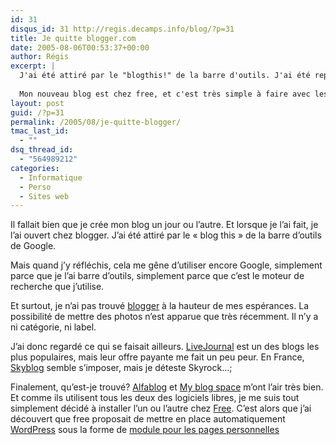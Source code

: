 ```yaml
---
id: 31
disqus_id: 31 http://regis.decamps.info/blog/?p=31
title: Je quitte blogger.com
date: 2005-08-06T00:53:37+00:00
author: Régis
excerpt: |
  J'ai été attiré par le "blogthis!" de la barre d'outils. J'ai été repoussé par le reste.
  
  Mon nouveau blog est chez free, et c'est très simple à faire avec les <a href="http://inscription.free.fr/persov2/persov2.pl">modules web des pages perso</a>.
layout: post
guid: /?p=31
permalink: /2005/08/je-quitte-blogger/
tmac_last_id:
  - ""
dsq_thread_id:
  - "564989212"
categories:
  - Informatique
  - Perso
  - Sites web
---
```

Il fallait bien que je crée mon blog un jour ou l’autre. Et lorsque je l’ai fait, je l’ai ouvert chez blogger. J’ai été attiré par le « blog this » de la barre d’outils de Google.

Mais quand j’y réfléchis, cela me gêne d’utiliser encore Google, simplement parce que je l’ai barre d’outils, simplement parce que c’est le moteur de recherche que j’utilise. 

Et surtout, je n’ai pas trouvé [blogger](http://www.blogger.com/) à la hauteur de mes espérances. La possibilité de mettre des photos n’est apparue que très récemment. Il n’y a ni catégorie, ni label. 

J’ai donc regardé ce qui se faisait ailleurs. [LiveJournal](http://www.livejournal.com/) est un des blogs les plus populaires, mais leur offre payante me fait un peu peur. En France, [Skyblog](http://www.skyblog.com/) semble s’imposer, mais je déteste Skyrock…;

Finalement, qu’est-je trouvé? [Alfablog](http://www.alfablog.com/) et [My blog space](http://www.myblogspace.net/) m’ont l’air très bien. Et comme ils utilisent tous les deux des logiciels libres, je me suis tout simplement décidé à installer l’un ou l’autre chez [Free](http://www.free.fr/). C’est alors que j’ai découvert que free proposait de mettre en place automatiquement [WordPress](http://wordpress.org/) sous la forme de [module pour les pages personnelles](http://inscription.free.fr/persov2/persov2.pl)

